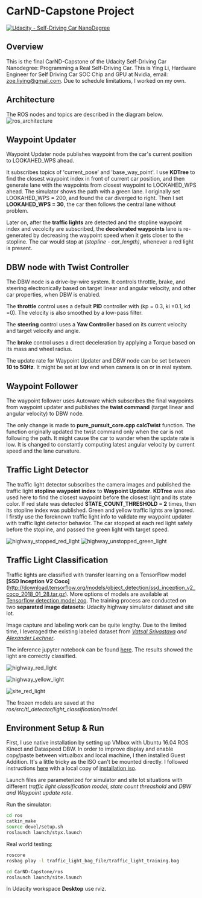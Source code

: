 # CarND-Capstone Project

[![Udacity - Self-Driving Car NanoDegree](https://s3.amazonaws.com/udacity-sdc/github/shield-carnd.svg)](http://www.udacity.com/drive)

Overview
---

This is the final CarND-Capstone of the Udacity Self-Driving Car Nanodegree: Programming a Real Self-Driving Car. This is Ying Li, Hardware Engineer for Self Driving Car SOC Chip and GPU at Nvidia, email: <zoe.liying@gmail.com>. Due to schedule limitations, I worked on my own. 

Architecture 
---
The ROS nodes and topics are described in the diagram below. 
![ros_architecture](./imgs/final-project-ros-graph-v2.png) 

Waypoint Updater 
---
Waypoint Updater node publishes waypoint from the car's current position to LOOKAHED\_WPS ahead. 

It subscribes topics of 'current\_pose' and 'base\_way\_point'. I use **KDTree** to find the closest waypoint index in front of current car position, and then generate lane with the waypoints from closest waypoint to LOOKAHED\_WPS ahead. The simulator shows the path with a green lane. I originally set LOOKAHED\_WPS = 200, and found the car diverged to right. Then I set **LOOKAHED\_WPS = 30**, the car then follows the central lane without problem. 

Later on, after the **traffic lights** are detected and the stopline waypoint index and vecolcity are subscribed, the **decelerated waypoints** lane is re-generated by decreasing the waypoint speed when it gets closer to the stopline. The car would stop at *(stopline - car_length)*, whenever a red light is present. 


DBW node with Twist Controller
---
The DBW node is a drive-by-wire system. It controls throttle, brake, and steering electronically based on target linear and angular velocity, and other car properties, when DBW is enabled. 

The **throttle** control uses a default **PID** controller with (kp = 0.3, ki =0.1, kd =0). The velocity is also smoothed by a low-pass filter. 

The **steering** control uses a **Yaw Controller** based on its current velocity and target velocity and angle. 

The **brake** control uses a direct deceleration by applying a Torque based on its mass and wheel radius. 

The update rate for Waypoint Updater and DBW node can be set between **10 to 50Hz**. It might be set at low end when camera is on or in real system.

Waypoint Follower
---
The waypoint follower uses Autoware which subscribes the final waypoints from waypoint updater and publishes the **twist command** (target linear and angular velocity) to DBW node. 

The only change is made to **pure\_pursuit_core.cpp calcTwist** function. The function originally updated the twist command only when the car is not following the path. It might cause the car to wander when the update rate is low. It is changed to constantly computing latest angular velocity by current speed and the lane curvature. 

Traffic Light Detector
---
The traffic light detector subscribes the camera images and published the traffic light **stopline waypoint index** to **Waypoint Updater**. **KDTree** was also used here to find the closest waypoint before the closest light and its state color. If red state was detected **STATE_COUNT_THRESHOLD = 2** times, then its stopline index was published. Green and yellow traffic lights are ignored. I firstly use the foreknown traffic light info to validate my waypoint updater with traffic light detector behavior. The car stopped at each red light safely before the stopline, and passed the green light with target speed. 

![highway_stopped_red_light](./imgs/highway_stopped_red_light.JPG)
![highway_unstopped_green_light](./imgs/highway_unstopped_green_light.JPG)

Traffic Light Classification 
--- 
Traffic lights are classified with transfer learning on a TensorFlow model **[SSD Inception V2 Coco]**(http://download.tensorflow.org/models/object_detection/ssd_inception_v2_coco_2018_01_28.tar.gz). More options of models are available at [Tensorflow detection model zoo](https://github.com/tensorflow/models/blob/master/research/object_detection/g3doc/detection_model_zoo.md). The training process are conducted on two **separated image datasets**: Udacity highway simulator dataset and site lot. 

Image capture and labeling work can be quite lengthy. Due to the limited time, I leveraged the existing labeled dataset from *[Vatsal Srivastava](https://github.com/coldKnight/TrafficLight_Detection-TensorFlowAPI#get-the-dataset) and [Alexander Lechner](https://github.com/alex-lechner/Traffic-Light-Classification#1-the-lazy-approach)*. 

The inference jupyter notebook can be found [here](https://github.com/zoespot/CarND-Capstone/blob/master/ros/src/tl_detector/light_classification/tl_inference.ipynb). The results showed the light are correctly classified. 

![highway_red_light](./imgs/highway_red_light.JPG) 

![highway_yellow_light](./imgs/highway_yellow_light.JPG)

![site_red_light](./imgs/site_red_light.JPG)  

The frozen models are saved at the *ros/src/tl\_detector/light\_classification/model*. 

Environment Setup & Run 
---
First, I use native installation by setting up VMbox with Ubuntu 16.04 ROS Kinect and Dataspeed DBW. In order to improve display and enable copy/paste between virtualbox and local machine, I then installed Guest Addition. It's a little tricky as the ISO can't be mounted directly. I followed instructions [here](https://askubuntu.com/questions/321589/unable-to-mount-the-cd-dvd-image-on-the-machine-sandbox) with a local copy of [installation iso](https://download.virtualbox.org/virtualbox/6.0.4/).

Launch files are parameterized for simulator and site lot situations with different *traffic light classification model*, *state count threashold* and *DBW and Waypoint update rate*.

Run the simulator:
```bash
cd ros
catkin_make
source devel/setup.sh
roslaunch launch/styx.launch
```
Real world testing:

```bash
roscore
rosbag play -l traffic_light_bag_file/traffic_light_training.bag
```
```bash
cd CarND-Capstone/ros
roslaunch launch/site.launch
```
In Udacity workspace **Desktop** use rviz.
